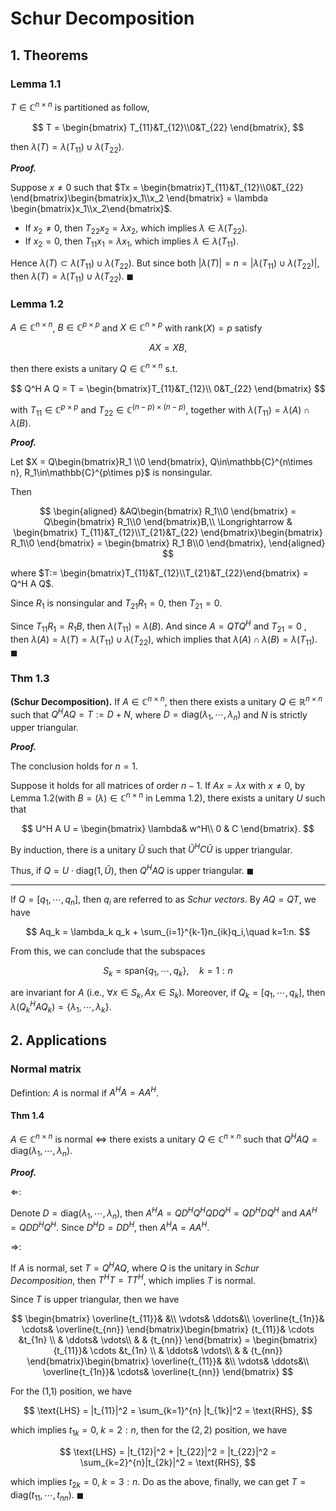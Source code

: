 # Schur Decomposition

## 1. Theorems

### Lemma 1.1

$T\in\mathbb{C}^{n\times n}$ is partitioned as follow, 

$$
T = \begin{bmatrix}
    T_{11}&T_{12}\\0&T_{22}
\end{bmatrix},
$$

then $\lambda(T) = \lambda(T_{11})\cup \lambda(T_{22})$.

***Proof.***

Suppose $x \neq 0$ such that $Tx = \begin{bmatrix}T_{11}&T_{12}\\0&T_{22} \end{bmatrix}\begin{bmatrix}x_1\\x_2 \end{bmatrix} = \lambda \begin{bmatrix}x_1\\x_2\end{bmatrix}$.

- If $x_2\neq 0$, then $T_{22}x_2 = \lambda x_2$, which implies $\lambda\in\lambda(T_{22})$.
- If $x_2 = 0$, then $T_{11}x_1 = \lambda x_1$, which implies $\lambda\in\lambda(T_{11})$.

Hence $\lambda(T) \subset \lambda(T_{11})\cup \lambda(T_{22})$. But since both $|\lambda(T)| = n = |\lambda(T_{11}) \cup \lambda(T_{22})|$, then $\lambda(T) = \lambda(T_{11})\cup \lambda(T_{22})$.  $\blacksquare$    

### Lemma 1.2

$A\in\mathbb{C}^{n\times n}$, $B\in\mathbb{C}^{p\times p}$ and $X\in\mathbb{C}^{n\times p}$ with $\text{rank}(X)=p$ satisfy

$$
AX = XB,
$$

then there exists a unitary $Q\in\mathbb{C}^{n\times n}$ s.t.

$$
Q^H A Q = T = \begin{bmatrix}T_{11}&T_{12}\\ 0&T_{22} \end{bmatrix}
$$

with $T_{11}\in\mathbb{C}^{p\times p}$ and $T_{22}\in\mathbb{C}^{(n-p)\times (n-p)}$, together with $\lambda(T_{11}) = \lambda(A) \cap \lambda(B)$.

***Proof.***

Let $X = Q\begin{bmatrix}R_1 \\0 \end{bmatrix}, Q\in\mathbb{C}^{n\times n}, R_1\in\mathbb{C}^{p\times p}$ is nonsingular.

Then

$$
\begin{aligned}
&AQ\begin{bmatrix}
    R_1\\0
\end{bmatrix} = Q\begin{bmatrix}
    R_1\\0
\end{bmatrix}B,\\
\Longrightarrow & \begin{bmatrix}
    T_{11}&T_{12}\\T_{21}&T_{22}
\end{bmatrix}\begin{bmatrix}
    R_1\\0
\end{bmatrix} = \begin{bmatrix}
    R_1 B\\0
\end{bmatrix},
\end{aligned}
$$

where $T:= \begin{bmatrix}T_{11}&T_{12}\\T_{21}&T_{22}\end{bmatrix} = Q^H A Q$. 

Since $R_1$ is nonsingular and $T_{21}R_1 = 0$, then $T_{21}=0$.

Since $T_{11}R_1 = R_1 B$, then $\lambda(T_{11}) = \lambda(B)$. And since $A = QTQ^H$ and $T_{21}=0$ , then $\lambda(A) = \lambda(T) = \lambda(T_{11})\cup\lambda(T_{22})$, which implies that $\lambda(A)\cap \lambda(B) = \lambda(T_{11})$. $\blacksquare$

### Thm 1.3

**(Schur Decomposition).** If $A \in \mathbb{C}^{n\times n}$, then there exists a unitary $Q\in\mathbb{R}^{n\times n}$ such that $Q^HAQ = T := D+N$, where $D = \text{diag}(\lambda_1,\cdots, \lambda_n)$ and $N$ is strictly upper triangular.

***Proof.***

The conclusion holds for $n=1$.

Suppose it holds for all matrices of order $n-1$. If $Ax = \lambda x$ with $x\neq 0$, by Lemma 1.2(with $B = (\lambda)\in\mathbb{C}^{n\times n}$ in Lemma 1.2), there exists a unitary $U$ such that

$$
U^H A U = \begin{bmatrix}
    \lambda& w^H\\ 0 & C
\end{bmatrix}.
$$

By induction, there is a unitary $\tilde{U}$ such that $\tilde{U}^H C \tilde{U}$ is upper triangular.

Thus, if $Q = U\cdot\text{diag}(1, \tilde{U})$, then $Q^HAQ$ is upper triangular. $\blacksquare$

---

If $Q = [q_1, \cdots, q_n]$, then $q_i$ are referred to as *Schur vectors*. By $AQ = QT$, we have

$$
Aq_k = \lambda_k q_k + \sum_{i=1}^{k-1}n_{ik}q_i,\quad k=1:n.
$$

From this, we can conclude that the subspaces 

$$
S_k = \text{span}\{q_1, \cdots, q_k \}, \quad k=1:n
$$

are invariant for $A$ (i.e., $\forall x\in S_k, Ax\in S_k$). Moreover, if $Q_k = [q_1, \cdots, q_k]$, then $\lambda(Q_k^H AQ_k) = \{\lambda_1, \cdots, \lambda_k\}$.   

## 2. Applications

### Normal matrix

Defintion: $A$ is normal if $A^HA = AA^H$.

#### Thm 1.4

$A \in\mathbb{C}^{n\times n}$ is normal $\Longleftrightarrow$ there exists a unitary $Q\in\mathbb{C}^{n\times n}$ such that $Q^H A Q = \text{diag}(\lambda_1, \cdots, \lambda_n)$.

***Proof.***

$\Longleftarrow$:

Denote $D = \text{diag}(\lambda_1 ,\cdots, \lambda_n)$, then $A^HA = Q D^H Q^H Q D Q^H = Q D^H D Q^H$ and $AA^H = Q D D^H Q^H$. Since $D^H D = D D^H$, then $A^HA = AA^H$.

$\Longrightarrow$:

If $A$ is normal, set $T = Q^H A Q$, where $Q$ is the unitary in *Schur Decomposition*, then $T^H T = T T^H$, which implies $T$ is normal. 

Since $T$ is upper triangular, then we have

$$
\begin{bmatrix}
    \overline{t_{11}}& &\\
    \vdots& \ddots&\\
    \overline{t_{1n}}& \cdots& \overline{t_{nn}}
\end{bmatrix}\begin{bmatrix}
    {t_{11}}& \cdots &t_{1n} \\
    & \ddots& \vdots\\
    & & {t_{nn}}
\end{bmatrix} = \begin{bmatrix}
    {t_{11}}& \cdots &t_{1n} \\
    & \ddots& \vdots\\
    & & {t_{nn}}
\end{bmatrix}\begin{bmatrix}
    \overline{t_{11}}& &\\
    \vdots& \ddots&\\
    \overline{t_{1n}}& \cdots& \overline{t_{nn}}
\end{bmatrix}
$$

For the (1,1) position, we have

$$
\text{LHS} = |t_{11}|^2 = \sum_{k=1}^{n} |t_{1k}|^2 = \text{RHS},
$$

which implies $t_{1k} = 0,\; k=2:n$, then for the $(2,2)$ position, we have

$$
\text{LHS} = |t_{12}|^2 + |t_{22}|^2 = |t_{22}|^2 = \sum_{k=2}^{n}|t_{2k}|^2 = \text{RHS},
$$

which implies $t_{2k}=0,\; k=3:n$. Do as the above, finally, we can get $T = \text{diag}(t_{11}, \cdots, t_{nn})$. $\blacksquare$ 